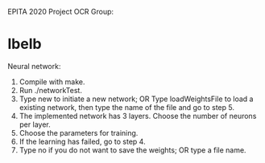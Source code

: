 EPITA 2020
Project OCR
Group:
# lbelb



Neural network:
1. Compile with make.
2. Run ./networkTest.
3. Type new to initiate a new network;
OR Type loadWeightsFile to load a existing network,
then type the name of the file and go to step 5.
4. The implemented network has 3 layers. Choose the number of neurons per layer.
5. Choose the parameters for training.
6. If the learning has failed, go to step 4.
7. Type no if you do not want to save the weights;
OR type a file name.
